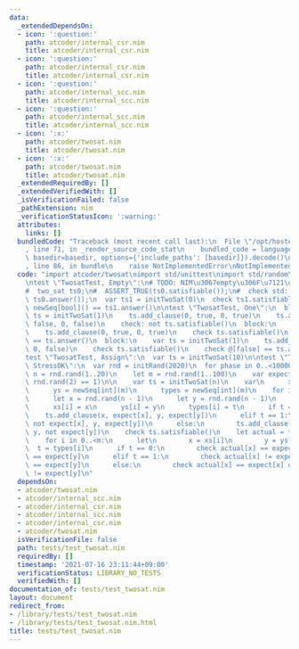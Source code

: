 ```yaml
---
data:
  _extendedDependsOn:
  - icon: ':question:'
    path: atcoder/internal_csr.nim
    title: atcoder/internal_csr.nim
  - icon: ':question:'
    path: atcoder/internal_csr.nim
    title: atcoder/internal_csr.nim
  - icon: ':question:'
    path: atcoder/internal_scc.nim
    title: atcoder/internal_scc.nim
  - icon: ':question:'
    path: atcoder/internal_scc.nim
    title: atcoder/internal_scc.nim
  - icon: ':x:'
    path: atcoder/twosat.nim
    title: atcoder/twosat.nim
  - icon: ':x:'
    path: atcoder/twosat.nim
    title: atcoder/twosat.nim
  _extendedRequiredBy: []
  _extendedVerifiedWith: []
  _isVerificationFailed: false
  _pathExtension: nim
  _verificationStatusIcon: ':warning:'
  attributes:
    links: []
  bundledCode: "Traceback (most recent call last):\n  File \"/opt/hostedtoolcache/Python/3.9.6/x64/lib/python3.9/site-packages/onlinejudge_verify/documentation/build.py\"\
    , line 71, in _render_source_code_stat\n    bundled_code = language.bundle(stat.path,\
    \ basedir=basedir, options={'include_paths': [basedir]}).decode()\n  File \"/opt/hostedtoolcache/Python/3.9.6/x64/lib/python3.9/site-packages/onlinejudge_verify/languages/nim.py\"\
    , line 86, in bundle\n    raise NotImplementedError\nNotImplementedError\n"
  code: "import atcoder/twosat\nimport std/unittest\nimport std/random\nimport std/sequtils\n\
    \ntest \"TwosatTest, Empty\":\n# TODO: NIM\u3067empty\u306F\u7121\u7406\uFF1F\n\
    #  two_sat ts0;\n#  ASSERT_TRUE(ts0.satisfiable());\n#  check std::vector<bool>({}),\
    \ ts0.answer());\n  var ts1 = initTwoSat(0)\n  check ts1.satisfiable()\n  check\
    \ newSeq[bool]() == ts1.answer()\n\ntest \"TwosatTest, One\":\n  block:\n    var\
    \ ts = initTwoSat(1)\n    ts.add_clause(0, true, 0, true)\n    ts.add_clause(0,\
    \ false, 0, false)\n    check: not ts.satisfiable()\n  block:\n    var ts = initTwoSat(1)\n\
    \    ts.add_clause(0, true, 0, true)\n    check ts.satisfiable()\n    check @[true]\
    \ == ts.answer()\n  block:\n    var ts = initTwoSat(1)\n    ts.add_clause(0, false,\
    \ 0, false)\n    check ts.satisfiable()\n    check @[false] == ts.answer()\n\n\
    test \"TwosatTest, Assign\":\n  var ts = initTwoSat(10)\n\ntest \"TwosatTest,\
    \ StressOK\":\n  var rnd = initRand(2020)\n  for phase in 0..<10000:\n    let\
    \ n = rnd.rand(1..20)\n    let m = rnd.rand(1..100)\n    var expect = newSeqWith(n,\
    \ rnd.rand(2) == 1)\n\n    var ts = initTwoSat(n)\n    var\n      xs = newSeq[int](m)\n\
    \      ys = newSeq[int](m)\n      types = newSeq[int](m)\n    for i in 0..<m:\n\
    \      let x = rnd.rand(n - 1)\n      let y = rnd.rand(n - 1)\n      let t = rnd.rand(2)\n\
    \      xs[i] = x\n      ys[i] = y\n      types[i] = t\n      if t == 0:\n    \
    \    ts.add_clause(x, expect[x], y, expect[y])\n      elif t == 1:\n        ts.add_clause(x,\
    \ not expect[x], y, expect[y])\n      else:\n        ts.add_clause(x, expect[x],\
    \ y, not expect[y])\n    check ts.satisfiable()\n    let actual = ts.answer()\n\
    \    for i in 0..<m:\n      let\n        x = xs[i]\n        y = ys[i]\n      \
    \  t = types[i]\n      if t == 0:\n        check actual[x] == expect[x] or actual[y]\
    \ == expect[y]\n      elif t == 1:\n        check actual[x] != expect[x] or actual[y]\
    \ == expect[y]\n      else:\n        check actual[x] == expect[x] or actual[y]\
    \ != expect[y]\n"
  dependsOn:
  - atcoder/twosat.nim
  - atcoder/internal_scc.nim
  - atcoder/internal_csr.nim
  - atcoder/internal_scc.nim
  - atcoder/internal_csr.nim
  - atcoder/twosat.nim
  isVerificationFile: false
  path: tests/test_twosat.nim
  requiredBy: []
  timestamp: '2021-07-16 23:11:44+09:00'
  verificationStatus: LIBRARY_NO_TESTS
  verifiedWith: []
documentation_of: tests/test_twosat.nim
layout: document
redirect_from:
- /library/tests/test_twosat.nim
- /library/tests/test_twosat.nim.html
title: tests/test_twosat.nim
---
```

